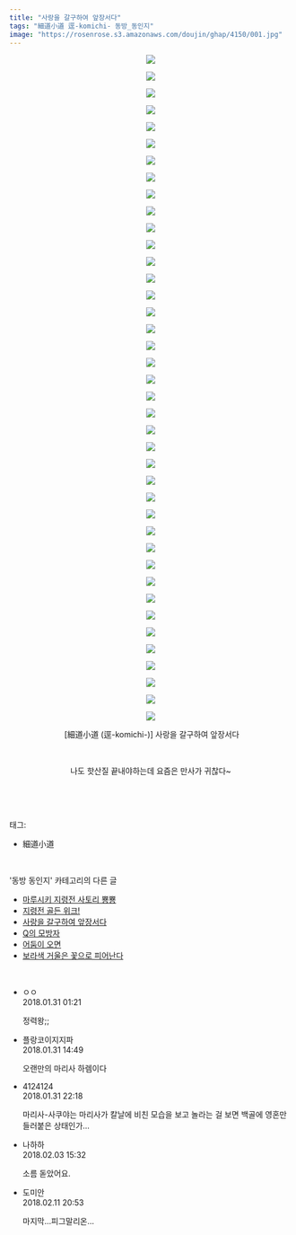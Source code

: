 ```yaml
---
title: "사랑을 갈구하여 앞장서다"
tags: "細道小道 逕-komichi- 동방_동인지"
image: "https://rosenrose.s3.amazonaws.com/doujin/ghap/4150/001.jpg"
---
```

<div class="article">
<p style="text-align: center; clear: none; float: none;"><img src="{{ site.imgserver1 }}/ghap/4150/001.jpg"/></p>
<p style="text-align: center; clear: none; float: none;"><img src="{{ site.imgserver1 }}/ghap/4150/002.jpg"/></p>
<p style="text-align: center; clear: none; float: none;"><img src="{{ site.imgserver1 }}/ghap/4150/003.jpg"/></p>
<p style="text-align: center; clear: none; float: none;"><img src="{{ site.imgserver1 }}/ghap/4150/004.jpg"/></p>
<p style="text-align: center; clear: none; float: none;"><img src="{{ site.imgserver1 }}/ghap/4150/005.jpg"/></p>
<p style="text-align: center; clear: none; float: none;"><img src="{{ site.imgserver1 }}/ghap/4150/006.jpg"/></p>
<p style="text-align: center; clear: none; float: none;"><img src="{{ site.imgserver1 }}/ghap/4150/007.jpg"/></p>
<p style="text-align: center; clear: none; float: none;"><img src="{{ site.imgserver1 }}/ghap/4150/008.jpg"/></p>
<p style="text-align: center; clear: none; float: none;"><img src="{{ site.imgserver1 }}/ghap/4150/009.jpg"/></p>
<p style="text-align: center; clear: none; float: none;"><img src="{{ site.imgserver1 }}/ghap/4150/010.jpg"/></p>
<p style="text-align: center; clear: none; float: none;"><img src="{{ site.imgserver1 }}/ghap/4150/011.jpg"/></p>
<p style="text-align: center; clear: none; float: none;"><img src="{{ site.imgserver1 }}/ghap/4150/012.jpg"/></p>
<p style="text-align: center; clear: none; float: none;"><img src="{{ site.imgserver1 }}/ghap/4150/013.jpg"/></p>
<p style="text-align: center; clear: none; float: none;"><img src="{{ site.imgserver1 }}/ghap/4150/014.jpg"/></p>
<p style="text-align: center; clear: none; float: none;"><img src="{{ site.imgserver1 }}/ghap/4150/015.jpg"/></p>
<p style="text-align: center; clear: none; float: none;"><img src="{{ site.imgserver1 }}/ghap/4150/016.jpg"/></p>
<p style="text-align: center; clear: none; float: none;"><img src="{{ site.imgserver1 }}/ghap/4150/017.jpg"/></p>
<p style="text-align: center; clear: none; float: none;"><img src="{{ site.imgserver1 }}/ghap/4150/018.jpg"/></p>
<p style="text-align: center; clear: none; float: none;"><img src="{{ site.imgserver1 }}/ghap/4150/019.jpg"/></p>
<p style="text-align: center; clear: none; float: none;"><img src="{{ site.imgserver1 }}/ghap/4150/020.jpg"/></p>
<p style="text-align: center; clear: none; float: none;"><img src="{{ site.imgserver1 }}/ghap/4150/021.jpg"/></p>
<p style="text-align: center; clear: none; float: none;"><img src="{{ site.imgserver1 }}/ghap/4150/022.jpg"/></p>
<p style="text-align: center; clear: none; float: none;"><img src="{{ site.imgserver1 }}/ghap/4150/023.jpg"/></p>
<p style="text-align: center; clear: none; float: none;"><img src="{{ site.imgserver1 }}/ghap/4150/024.jpg"/></p>
<p style="text-align: center; clear: none; float: none;"><img src="{{ site.imgserver1 }}/ghap/4150/025.jpg"/></p>
<p style="text-align: center; clear: none; float: none;"><img src="{{ site.imgserver1 }}/ghap/4150/026.jpg"/></p>
<p style="text-align: center; clear: none; float: none;"><img src="{{ site.imgserver1 }}/ghap/4150/027.jpg"/></p>
<p style="text-align: center; clear: none; float: none;"><img src="{{ site.imgserver1 }}/ghap/4150/028.jpg"/></p>
<p style="text-align: center; clear: none; float: none;"><img src="{{ site.imgserver1 }}/ghap/4150/029.jpg"/></p>
<p style="text-align: center; clear: none; float: none;"><img src="{{ site.imgserver1 }}/ghap/4150/030.jpg"/></p>
<p style="text-align: center; clear: none; float: none;"><img src="{{ site.imgserver1 }}/ghap/4150/031.jpg"/></p>
<p style="text-align: center; clear: none; float: none;"><img src="{{ site.imgserver1 }}/ghap/4150/032.jpg"/></p>
<p style="text-align: center; clear: none; float: none;"><img src="{{ site.imgserver1 }}/ghap/4150/033.jpg"/></p>
<p style="text-align: center; clear: none; float: none;"><img src="{{ site.imgserver1 }}/ghap/4150/034.jpg"/></p>
<p style="text-align: center; clear: none; float: none;"><img src="{{ site.imgserver1 }}/ghap/4150/035.jpg"/></p>
<p style="text-align: center; clear: none; float: none;"><img src="{{ site.imgserver1 }}/ghap/4150/036.jpg"/></p>
<p style="text-align: center; clear: none; float: none;"><img src="{{ site.imgserver1 }}/ghap/4150/037.jpg"/></p>
<p style="text-align: center; clear: none; float: none;"><img src="{{ site.imgserver1 }}/ghap/4150/038.jpg"/></p>
<p style="text-align: center; clear: none; float: none;"><img src="{{ site.imgserver1 }}/ghap/4150/039.jpg"/></p>
<p style="text-align: center; clear: none; float: none;"><img src="{{ site.imgserver1 }}/ghap/4150/040.jpg"/></p>
<p style="text-align: center; clear: none; float: none;"> [細道小道 (逕-komichi-)] 사랑을 갈구하여 앞장서다</p>
<p style="text-align: center; clear: none; float: none;"><br/></p>
<p style="text-align: center; clear: none; float: none;">나도 핫산질 끝내야하는데 요즘은 만사가 귀찮다~</p>
<p><br/></p>
</div><br/>
<div class="tagTrail">
<p>태그: </p>
<ul>
<li>細道小道</li>
</ul>
</div><br/>
<div class="another">
<p>'동방 동인지' 카테고리의 다른 글</p>
<ul>
<li><a href="/ghap_4153">마루시키 지령전 사토리 뿅뿅</a></li>
<li><a href="/ghap_4151">지령전 골든 위크!</a></li>
<li><a href="/ghap_4150">사랑을 갈구하여 앞장서다</a></li>
<li><a href="/ghap_4147">Q의 모방자</a></li>
<li><a href="/ghap_4146">어둠이 오면</a></li>
<li><a href="/ghap_4145">보라색 거울은 꽃으로 피어난다</a></li>
</ul>
</div><br/>
<div class="cb_module cb_fluid">
<div class="cb_wrt cb_profile">
<div class="comment">
<ul>
<li class="cb_thumb_off" id="comment15187533">
<div class="cb_comment_area">
<div class="cb_info_area">
<div class="cb_section">
<span class="cb_nick_name">ㅇㅇ</span>
</div>
<div class="cb_section">
<span class="cb_date">2018.01.31 01:21 </span>
</div>
</div>
<div class="cb_dsc_comment">
<p class="cb_dsc">
											정력왕;;
										</p>
</div>
</div></li>
<li class="cb_thumb_off" id="comment15187860">
<div class="cb_comment_area">
<div class="cb_info_area">
<div class="cb_section">
<span class="cb_nick_name">플랑코이지지파</span>
</div>
<div class="cb_section">
<span class="cb_date">2018.01.31 14:49 </span>
</div>
</div>
<div class="cb_dsc_comment">
<p class="cb_dsc">
											오랜만의 마리사 하렘이다
										</p>
</div>
</div></li>
<li class="cb_thumb_off" id="comment15188312">
<div class="cb_comment_area">
<div class="cb_info_area">
<div class="cb_section">
<span class="cb_nick_name">4124124</span>
</div>
<div class="cb_section">
<span class="cb_date">2018.01.31 22:18 </span>
</div>
</div>
<div class="cb_dsc_comment">
<p class="cb_dsc">
											마리사-사쿠야는 마리사가 칼날에 비친 모습을 보고 놀라는 걸 보면 백골에 영혼만 들러붙은 상태인가...
										</p>
</div>
</div></li>
<li class="cb_thumb_off" id="comment15190979">
<div class="cb_comment_area">
<div class="cb_info_area">
<div class="cb_section">
<span class="cb_nick_name">나하하</span>
</div>
<div class="cb_section">
<span class="cb_date">2018.02.03 15:32 </span>
</div>
</div>
<div class="cb_dsc_comment">
<p class="cb_dsc">
											소름 돋았어요.
										</p>
</div>
</div></li>
<li class="cb_thumb_off" id="comment15197534">
<div class="cb_comment_area">
<div class="cb_info_area">
<div class="cb_section">
<span class="cb_nick_name">도미안</span>
</div>
<div class="cb_section">
<span class="cb_date">2018.02.11 20:53 </span>
</div>
</div>
<div class="cb_dsc_comment">
<p class="cb_dsc">
											마지막...피그말리온...
										</p>
</div>
</div></li>
</ul>
</div>
</div><!-- commentList close -->
</div><br/>
